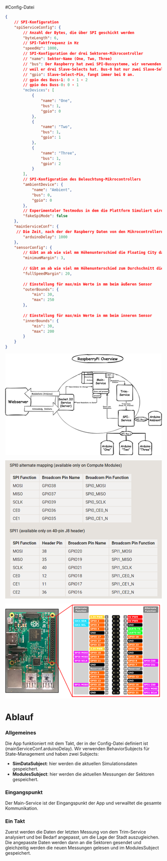 #Config-Datei

``` JSON
{
    // SPI-Konfiguration
    "spiServiceConfig": {
        // Anzahl der Bytes, die über SPI geschickt werden
        "byteLength": 6,
        // SPI-Taktfrequenz in Hz
        "speedHz": 1000,
        // SPI-Konfiguration der drei Sektoren-Mikrocontroller
        // "name": Sektor-Name (One, Two, Three)
        // "bus": Der Raspberry hat zwei SPI-Bussysteme, wir verwenden den Buss-1 für die Sektoren,
        // weil er drei Slave-Selects hat. Bus-0 hat nur zwei Slave-Selects (Treiber-Beschränkung)
        // "gpio": Slave-Select-Pin, fangt immer bei 0 an.
        // gpio des Buss-1: 0 - 1 - 2
        // gpio des Buss-0: 0 - 1 
        "mcDevices": [
            {
                "name": "One",
                "bus": 1,
                "gpio": 0
            },
            {
                "name": "Two",
                "bus": 1,
                "gpio": 1
            },
            {
                "name": "Three",
                "bus": 1,
                "gpio": 2
            }
        ],
        // SPI-Konfiguration des Beleuchtung-Mikrocontrollers
        "ambientDevice": {
            "name": "Ambient",
            "bus": 0,
            "gpio": 0
        },
        // Experimentaler Testmodus in dem die Plattform Simuliert wird  
        "fakeSpiMode": false
    },
    "mainServiceConf": {
     // Die Zeit, nach der der Raspberry Daten von den Mikrocontrollern anfordert
        "arduinoDelay": 1000
    },
    "sensorConfig": {
        // Gibt an ab wie viel mm Höhenunterschied die Floating City das ausbalancieren beginnt
        "minimumMargin": 3,

        // Gibt an ab wie viel mm Höhenunterschied zum Durchschnitt die Pumpen auf 100% laufen
        "fullSpeedMargin": 20,

        // Einstellung für max/min Werte in mm beim äußeren Sensor
        "outerBounds": {
            "min": 30,
            "max": 250
        },

        // Einstellung für max/min Werte in mm beim inneren Sensor
        "innerBounds": {
            "min": 30,
            "max": 200
        }
    }
}

```
![Project (1).png](/.attachments/Project%20(1)-7ebb11f8-2262-4247-a39f-be95d7fd7655.png)

![image.png](/.attachments/image-b0040d62-03c8-463b-bcf3-2a9677435e2c.png)

![image.png](/.attachments/image-b6cb6b74-d250-435c-a491-7b8471b85141.png)

# Ablauf
### Allgemeines 

Die App funktioniert mit dem Takt, der in der Config-Datei definiert ist (mainServiceConf.arduinoDelay).
Wir verwenden BehaviorSubjects für State-Management und haben zwei Subjects:
- **SimDataSubject**: hier werden die aktuellen Simulationsdaten gespeichert.
- **ModulesSubject**: hier werden die aktuellen Messungen der Sektoren gespeichert.

### Eingangspunkt
Der Main-Service ist der Eingangspunkt der App und verwalltet die gesamte Kommunikation. 

### Ein Takt
Zuerst werden die Daten der letzten Messung von dem Trim-Service analysiert und bei Bedarf angepasst, um die Lage der Stadt auszugleichen. Die angepasste Daten werden dann an die Sektoren gesendet und gleichzeitig werden die neuen Messungen gelesen und im ModulesSubject gespeichert.